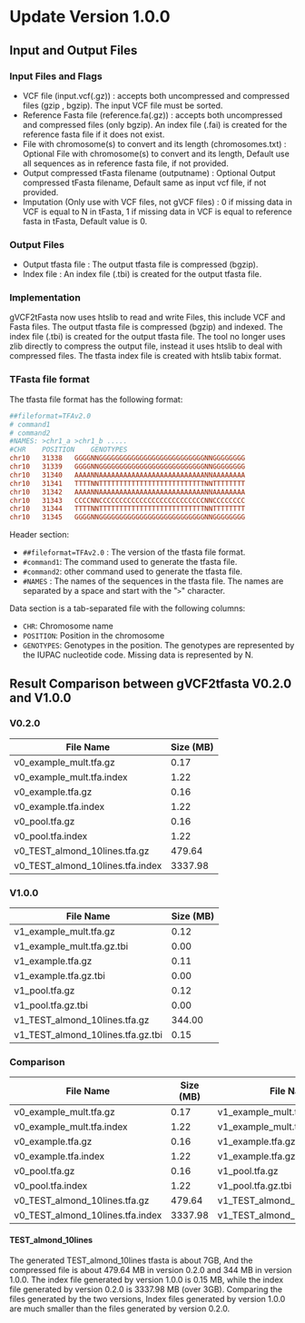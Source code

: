 # Update Version 1.0.0 

## Input and Output Files
### Input Files and Flags
- VCF file (input.vcf(.gz)) : accepts both uncompressed and compressed files (gzip , bgzip). The input VCF file must be sorted.
- Reference Fasta file (reference.fa(.gz)) : accepts both uncompressed and compressed files (only bgzip). An index file (.fai) is created for the reference fasta file if it does not exist.
- File with chromosome(s) to convert and its length (chromosomes.txt) : Optional File with chromosome(s) to convert and its length, Default use all sequences as in reference fasta file, if not provided.
- Output compressed tFasta filename (outputname) : Optional Output compressed tFasta filename, Default same as input vcf file, if not provided.
- Imputation (Only use with VCF files, not gVCF files) : 0 if missing data in VCF is equal to N in tFasta, 1 if missing data in VCF is equal to reference fasta in tFasta, Default value is 0.
### Output Files
- Output tfasta file : The output tfasta file is compressed (bgzip).
- Index file : An index file (.tbi) is created for the output tfasta file.

### Implementation
gVCF2tFasta now uses htslib to read and write Files, this include VCF and Fasta files. The output tfasta file is compressed (bgzip) and indexed. The index file (.tbi) is created for the output tfasta file. The tool no longer uses zlib directly to compress the output file, instead it uses htslib to deal with compressed files. The tfasta index file is created with htslib tabix format.

### TFasta file format
The tfasta file format has the following format:
```ini
##fileformat=TFAv2.0
# command1 
# command2
#NAMES: >chr1_a >chr1_b .....
#CHR	POSITION	GENOTYPES
chr10	31338	GGGGNNGGGGGGGGGGGGGGGGGGGGGGGGGGNNGGGGGGGG
chr10	31339	GGGGNNGGGGGGGGGGGGGGGGGGGGGGGGGGNNGGGGGGGG
chr10	31340	AAAANNAAAAAAAAAAAAAAAAAAAAAAAAAANNAAAAAAAA
chr10	31341	TTTTNNTTTTTTTTTTTTTTTTTTTTTTTTTTNNTTTTTTTT
chr10	31342	AAAANNAAAAAAAAAAAAAAAAAAAAAAAAAANNAAAAAAAA
chr10	31343	CCCCNNCCCCCCCCCCCCCCCCCCCCCCCCCCNNCCCCCCCC
chr10	31344	TTTTNNTTTTTTTTTTTTTTTTTTTTTTTTTTNNTTTTTTTT
chr10	31345	GGGGNNGGGGGGGGGGGGGGGGGGGGGGGGGGNNGGGGGGGG
```

Header section:
- `##fileformat=TFAv2.0` : The version of the tfasta file format.
- `#command1`: The command used to generate the tfasta file.
- `#command2`: other command used to generate the tfasta file.
- `#NAMES` : The names of the sequences in the tfasta file. The names are separated by a space and start with the "`>`" character.

Data section is a tab-separated file with the following columns:
- `CHR`: Chromosome name
- `POSITION`: Position in the chromosome
- `GENOTYPES`: Genotypes in the position. The genotypes are represented by the IUPAC nucleotide code. Missing data is represented by N.


## Result Comparison between gVCF2tfasta V0.2.0 and V1.0.0

### V0.2.0

| File Name | Size (MB) |
| --------- | --------- |
| v0_example_mult.tfa.gz | 0.17 |
| v0_example_mult.tfa.index | 1.22 |
| v0_example.tfa.gz | 0.16 |
| v0_example.tfa.index | 1.22 |
| v0_pool.tfa.gz | 0.16 |
| v0_pool.tfa.index | 1.22 |
| v0_TEST_almond_10lines.tfa.gz | 479.64 |
| v0_TEST_almond_10lines.tfa.index | 3337.98 |


### V1.0.0
| File Name | Size (MB) |
| --------- | --------- |
| v1_example_mult.tfa.gz | 0.12 |
| v1_example_mult.tfa.gz.tbi | 0.00 |
| v1_example.tfa.gz | 0.11 |
| v1_example.tfa.gz.tbi | 0.00 |
| v1_pool.tfa.gz | 0.12 |
| v1_pool.tfa.gz.tbi | 0.00 |
| v1_TEST_almond_10lines.tfa.gz | 344.00 |
| v1_TEST_almond_10lines.tfa.gz.tbi | 0.15 |


### Comparison
| File Name | Size (MB) | File Name | Size (MB) |
| --------- | --------- | --------- | --------- |
| v0_example_mult.tfa.gz | 0.17 | v1_example_mult.tfa.gz | 0.12 |
| v0_example_mult.tfa.index | 1.22 | v1_example_mult.tfa.gz.tbi | 0.00 |
| v0_example.tfa.gz | 0.16 | v1_example.tfa.gz | 0.11 |
| v0_example.tfa.index | 1.22 | v1_example.tfa.gz.tbi | 0.00 |
| v0_pool.tfa.gz | 0.16 | v1_pool.tfa.gz | 0.12 |
| v0_pool.tfa.index | 1.22 | v1_pool.tfa.gz.tbi | 0.00 |
| v0_TEST_almond_10lines.tfa.gz | 479.64 | v1_TEST_almond_10lines.tfa.gz | 344.00 |
| v0_TEST_almond_10lines.tfa.index | 3337.98 | v1_TEST_almond_10lines.tfa.gz.tbi | 0.15 |


#### TEST_almond_10lines
The generated TEST_almond_10lines tfasta is about 7GB, And the compressed file is about 479.64 MB in version 0.2.0 and 344 MB in version 1.0.0. The index file generated by version 1.0.0 is 0.15 MB, while the index file generated by version 0.2.0 is 3337.98 MB (over 3GB). Comparing the files generated by the two versions, Index files generated by version 1.0.0 are much smaller than the files generated by version 0.2.0. 

